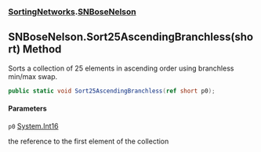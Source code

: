 ### [SortingNetworks](SortingNetworks.md 'SortingNetworks').[SNBoseNelson](SortingNetworks.SNBoseNelson.md 'SortingNetworks.SNBoseNelson')

## SNBoseNelson.Sort25AscendingBranchless(short) Method

Sorts a collection of 25 elements in ascending order using branchless min/max swap.

```csharp
public static void Sort25AscendingBranchless(ref short p0);
```
#### Parameters

<a name='SortingNetworks.SNBoseNelson.Sort25AscendingBranchless(short).p0'></a>

`p0` [System.Int16](https://docs.microsoft.com/en-us/dotnet/api/System.Int16 'System.Int16')

the reference to the first element of the collection